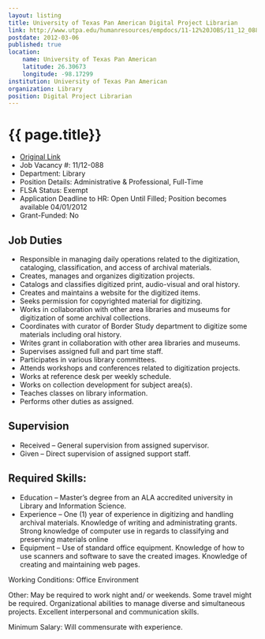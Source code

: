```yaml
---
layout: listing
title: University of Texas Pan American Digital Project Librarian
link: http://www.utpa.edu/humanresources/empdocs/11-12%20JOBS/11_12_088DigitalProjectLibrarian.htm
postdate: 2012-03-06
published: true
location:
    name: University of Texas Pan American
    latitude: 26.30673
    longitude: -98.17299
institution: University of Texas Pan American
organization: Library
position: Digital Project Librarian
---
```


# {{ page.title}}

* [Original Link](http://www.utpa.edu/humanresources/empdocs/11-12%20JOBS/11_12_088DigitalProjectLibrarian.htm)
* Job Vacancy #: 11/12-088
* Department: Library
* Position Details: Administrative & Professional, Full-Time
* FLSA Status: Exempt
* Application Deadline to HR: Open Until Filled; Position becomes available 04/01/2012
* Grant-Funded: No
 
## Job Duties
* Responsible in managing daily operations related to the digitization, cataloging, classification, and access of archival materials.
* Creates, manages and organizes digitization projects.
* Catalogs and classifies digitized print, audio-visual and oral history.
* Creates and maintains a website for the digitized items.
* Seeks permission for copyrighted material for digitizing.
* Works in collaboration with other area libraries and museums for digitization of some archival collections.
* Coordinates with curator of Border Study department to digitize some materials including oral history.
* Writes grant in collaboration with other area libraries and museums.
* Supervises assigned full and part time staff.
* Participates in various library committees.
* Attends workshops and conferences related to digitization projects.
* Works at reference desk per weekly schedule.
* Works on collection development for subject area(s).
* Teaches classes on library information.
* Performs other duties as assigned.
 
## Supervision
* Received – General supervision from assigned supervisor.
* Given – Direct supervision of assigned support staff.

## Required Skills:
* Education – Master’s degree from an ALA accredited university in Library and Information Science.
* Experience – One (1) year of experience in digitizing and handling archival materials. Knowledge of writing and administrating grants. Strong knowledge of computer use in regards to classifying and preserving materials online
* Equipment – Use of standard office equipment. Knowledge of how to use scanners and software to save the created images. Knowledge of creating and maintaining web pages.
 	  
Working Conditions: Office Environment
 	  
Other:
May be required to work night and/ or weekends. Some travel might be required. Organizational abilities to manage diverse and simultaneous projects. Excellent interpersonal and communication skills.

Minimum Salary: Will commensurate with experience.